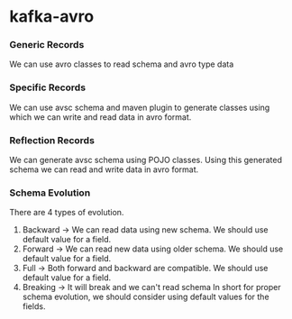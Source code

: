 # kafka-avro

### Generic Records
We can use avro classes to read schema and avro type data

### Specific Records
We can use avsc schema and maven plugin to generate classes using which we can write and read data in avro format.

### Reflection Records
We can generate avsc schema using POJO classes. Using this generated schema we can read and write data in avro format.

### Schema Evolution
There are 4 types of evolution.
1) Backward -> We can read data using new schema. We should use default value for a field.
2) Forward -> We can read new data using older schema. We should use default value for a field.
3) Full -> Both forward and backward are compatible. We should use default value for a field.
4) Breaking -> It will break and we can't read schema
In short for proper schema evolution, we should consider using default values for the fields.

